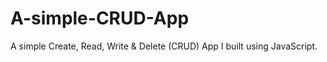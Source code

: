 # A-simple-CRUD-App
A simple Create, Read, Write &amp; Delete (CRUD) App I built using JavaScript.

